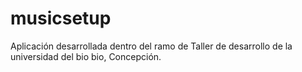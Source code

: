 # musicsetup
Aplicación desarrollada dentro del ramo de Taller de desarrollo de la universidad del bio bio, Concepción. 
